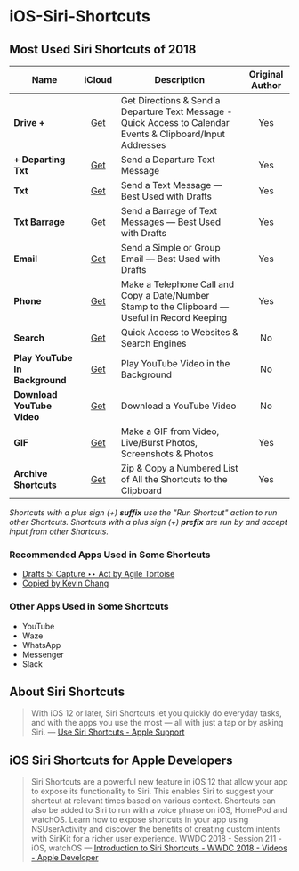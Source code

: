 # iOS-Siri-Shortcuts

## Most Used Siri Shortcuts of 2018

| Name | iCloud | Description | Original Author |
| ------------- | :----: | ----------- | :-------------: |
| **Drive +** | [Get](https://www.icloud.com/shortcuts/532330bc3f9840b8a42a770a87b5fe3e) | Get Directions & Send a Departure Text Message - Quick Access to Calendar Events & Clipboard/Input Addresses | Yes |
| **+ Departing Txt** | [Get](https://www.icloud.com/shortcuts/d055fd112a494df58322174d5de99a97) | Send a Departure Text Message | Yes |
| **Txt** | [Get](https://www.icloud.com/shortcuts/743441d97fb741558db6e86f1d0143d3) | Send a Text Message — Best Used with Drafts | Yes |
| **Txt Barrage** | [Get](https://www.icloud.com/shortcuts/152cf2331ef445bfafd6d79b0caa88af) | Send a Barrage of Text Messages — Best Used with Drafts | Yes |
| **Email** | [Get](https://www.icloud.com/shortcuts/2060bf2d6a6a4b3fb999f06c635f8f28) | Send a Simple or Group Email — Best Used with Drafts | Yes |
| **Phone** | [Get](https://www.icloud.com/shortcuts/bb25b684f8104dc08310eb123fdee64f) | Make a Telephone Call and Copy a Date/Number Stamp to the Clipboard — Useful in Record Keeping | Yes |
| **Search** | [Get](https://www.icloud.com/shortcuts/ca176f856ff74fae8bc64345b06e40e8) | Quick Access to Websites & Search Engines | No |
| **Play YouTube In Background** | [Get](https://www.icloud.com/shortcuts/3cb4d255932c4bccafb8031ec2adc442) | Play YouTube Video in the Background | No |
| **Download YouTube Video** | [Get](https://www.icloud.com/shortcuts/fe625f59b05d4096b618996feab30de8) | Download a YouTube Video | No |
| **GIF** | [Get](https://www.icloud.com/shortcuts/d8d8d476490641f68da68b995a25d43d) | Make a GIF from Video, Live/Burst Photos, Screenshots & Photos | Yes |
| **Archive Shortcuts** | [Get](https://www.icloud.com/shortcuts/5105583cd1fc43dbaffec13b7d7d3807) | Zip & Copy a Numbered List of All the Shortcuts to the Clipboard | Yes |

*Shortcuts with a plus sign (+) **suffix** use the "Run Shortcut" action to run other Shortcuts.*
*Shortcuts with a plus sign (+) **prefix** are run by and accept input from other Shortcuts.*

### Recommended Apps Used in Some Shortcuts
* [Drafts 5: Capture ‣‣ Act by Agile Tortoise](https://itunes.apple.com/us/app/drafts-5-capture-act/id1236254471?mt=8)
* [Copied by Kevin Chang](https://itunes.apple.com/us/app/copied/id1015767349?mt=8)

### Other Apps Used in Some Shortcuts
* YouTube
* Waze
* WhatsApp
* Messenger
* Slack

## About Siri Shortcuts
> With iOS 12 or later, Siri Shortcuts let you quickly do everyday tasks, and with the apps you use the most — all with just a tap or by asking Siri. — [Use Siri Shortcuts - Apple Support](https://support.apple.com/en-us/HT209055)

## iOS Siri Shortcuts for Apple Developers
> Siri Shortcuts are a powerful new feature in iOS 12 that allow your app to expose its functionality to Siri. This enables Siri to suggest your shortcut at relevant times based on various context. Shortcuts can also be added to Siri to run with a voice phrase on iOS, HomePod and watchOS. Learn how to expose shortcuts in your app using NSUserActivity and discover the benefits of creating custom intents with SiriKit for a richer user experience.
WWDC 2018 - Session 211 - iOS, watchOS — [Introduction to Siri Shortcuts - WWDC 2018 - Videos - Apple Developer](https://developer.apple.com/videos/play/wwdc2018/211/)